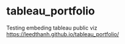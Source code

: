 # tableau_portfolio
Testing embeding tableau public viz
https://leedthanh.github.io/tableau_portfolio/
